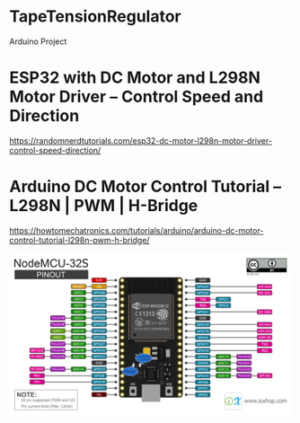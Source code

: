 # TapeTensionRegulator
Arduino Project

# ESP32 with DC Motor and L298N Motor Driver – Control Speed and Direction
https://randomnerdtutorials.com/esp32-dc-motor-l298n-motor-driver-control-speed-direction/

# Arduino DC Motor Control Tutorial – L298N | PWM | H-Bridge
https://howtomechatronics.com/tutorials/arduino/arduino-dc-motor-control-tutorial-l298n-pwm-h-bridge/

![alt text](https://github.com/theerawatramchuen/TapeTensionRegulator/blob/master/NodeESP32pinout.png)
